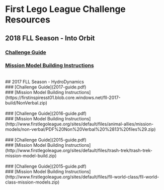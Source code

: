 # First Lego League Challenge Resources

## 2018 FLL Season - Into Orbit<br>
### [Challenge Guide](2018-guide.pdf)<br>
### [Mission Model Building Instructions](https://firstinspiresst01.blob.core.windows.net/fll/2019/mission-models/BuildInstructions-Nonverbal.zip)<br>
<br>
## 2017 FLL Season - HydroDynamics<br>
### [Challenge Guide](2017-guide.pdf)<br>
### [Mission Model Building Instructions](https://firstinspiresst01.blob.core.windows.net/fll-2017-build/NonVerbal.zip)<br>
<br
## 2016 FLL Season - Animal Allies<br>
### [Challenge Guide](2016-guide.pdf)<br>
### [Mission Model Building Instructions](http://www.firstlegoleague.org/sites/default/files/animal-allies/mission-models/non-verbal/PDF%20Non%20Verbal%20%2813%20files%29.zip)<br>
<br
## 2015 FLL Season - Trash Trek<br>
### [Challenge Guide](2015-guide.pdf)<br>
### [Mission Model Building Instructions](http://www.firstlegoleague.org/sites/default/files/trash-trek/trash-trek-mission-model-build.zip)<br>
<br
## 2014 FLL Season - World Class<br>
### [Challenge Guide](2015-guide.pdf)<br>
### [Mission Model Building Instructions](http://www.firstlegoleague.org/sites/default/files/fll-world-class/fll-world-class-mission-models.zip)<br>

